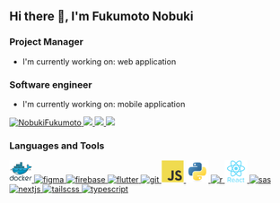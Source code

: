 ## Hi there 👋, I'm Fukumoto Nobuki

### Project Manager
- I'm currently working on: web application

### Software engineer
- I'm currently working on: mobile application

<p align="left">
  <a href="https://github.com/NobukiFukumoto/NobukiFukumoto/">
    <img src="https://komarev.com/ghpvc/?username=NobukiFukumoto" alt="NobukiFukumoto" />
  </a>
  <a href="http://twitter.com/tails_888">
    <img height="20" src="https://img.shields.io/twitter/follow/tails_888?label=Twitter&logo=twitter&style=flat" />
  </a>
  <a href="https://github.com/NobukiFukumoto">
    <img height="20" src="https://img.shields.io/github/followers/NobukiFukumoto?label=follow&logo=github&style=flat" />
  </a>
  <a href="https://www.reddit.com/user/sonic32154">
    <img height="20" src="https://img.shields.io/reddit/user-karma/combined/sonic32154?label=Reddit&logo=reddit&style=flat" />
  </a>
</p>

### Languages and Tools
<p align="left">
  <a href="https://www.docker.com/" target="_blank" rel="noreferrer">
    <img src="https://raw.githubusercontent.com/devicons/devicon/master/icons/docker/docker-original-wordmark.svg" alt="docker" width="40" height="40"/>
  </a> <a href="https://www.figma.com/" target="_blank" rel="noreferrer">
    <img src="https://www.vectorlogo.zone/logos/figma/figma-icon.svg" alt="figma" width="40" height="40"/>
  </a> <a href="https://firebase.google.com/" target="_blank" rel="noreferrer">
    <img src="https://www.vectorlogo.zone/logos/firebase/firebase-icon.svg" alt="firebase" width="40" height="40"/>
  </a> <a href="https://flutter.dev" target="_blank" rel="noreferrer">
    <img src="https://www.vectorlogo.zone/logos/flutterio/flutterio-icon.svg" alt="flutter" width="40" height="40"/>
  </a> <a href="https://git-scm.com/" target="_blank" rel="noreferrer">
    <img src="https://www.vectorlogo.zone/logos/git-scm/git-scm-icon.svg" alt="git" width="40" height="40"/>
  </a> <a href="https://developer.mozilla.org/en-US/docs/Web/JavaScript" target="_blank" rel="noreferrer">
    <img src="https://raw.githubusercontent.com/devicons/devicon/master/icons/javascript/javascript-original.svg" alt="javascript" width="40" height="40"/>
  </a> <a href="https://www.python.org" target="_blank" rel="noreferrer">
    <img src="https://raw.githubusercontent.com/devicons/devicon/master/icons/python/python-original.svg" alt="python" width="40" height="40"/>
  </a> <a href="https://www.r-project.org/" target="_blank" rel="noreferrer">
    <img src="https://user-images.githubusercontent.com/33158051/103333492-1d992100-4a3c-11eb-8cd4-e83cb2c44895.png" alt="r" width="40" height="40"/>
  </a> <a href="https://reactjs.org/" target="_blank" rel="noreferrer">
    <img src="https://raw.githubusercontent.com/devicons/devicon/master/icons/react/react-original-wordmark.svg" alt="react" width="40" height="40"/>
  </a> <a href="https://www.sas.com/en_us/home.html" target="_blank" rel="noreferrer">
    <img src="https://www.vectorlogo.zone/logos/sas/sas-icon.svg" alt="sas" width="40" height="40"/>
  </a> <a href="https://nextjs.org" target="_blank" rel="noreferrer">
    <img src="https://www.vectorlogo.zone/logos/nextjs/nextjs-icon.svg" alt="nextjs" width="40" height="40"/>
  </a> <a href="https://tailwindcss.com" target="_blank" rel="noreferrer">
    <img src="https://www.vectorlogo.zone/logos/tailwindcss/tailwindcss-icon.svg" alt="tailscss" width="40" height="40"/>
  </a> <a href="https://www.typescriptlang.org" target="_blank" rel="noreferrer">
    <img src="https://www.vectorlogo.zone/logos/typescriptlang/typescriptlang-icon.svg" alt="typescript" width="40" height="40"/>
  </a> 
</p>
